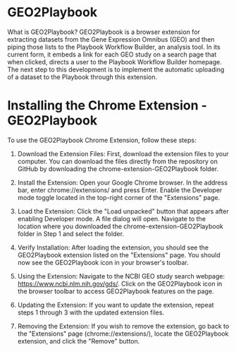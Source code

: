 # GEO2Playbook

What is GEO2Playbook?
GEO2Playbook is a browser extension for extracting datasets from the Gene Expression Omnibus (GEO) and then piping those lists to the Playbook Workflow Builder, an analysis tool. In its current form, it embeds a link for each GEO study on a search page that when clicked, directs a user to the Playbook Workflow Builder homepage. The next step to this development is to implement the automatic uploading of a dataset to the Playbook through this extension. 

# Installing the Chrome Extension - GEO2Playbook

To use the GEO2Playbook Chrome Extension, follow these steps:

1. Download the Extension Files:
First, download the extension files to your computer. You can download the files directly from the repository on GitHub by downloading the chrome-extension-GEO2Playbook folder.

2. Install the Extension:
Open your Google Chrome browser.
In the address bar, enter chrome://extensions/ and press Enter.
Enable the Developer mode toggle located in the top-right corner of the "Extensions" page.

3. Load the Extension:
Click the "Load unpacked" button that appears after enabling Developer mode.
A file dialog will open. Navigate to the location where you downloaded the chrome-extension-GEO2Playbook folder in Step 1 and select the folder.

4. Verify Installation:
After loading the extension, you should see the GEO2Playbook extension listed on the "Extensions" page.
You should now see the GEO2Playbook icon in your browser's toolbar.

5. Using the Extension:
Navigate to the NCBI GEO study search webpage: https://www.ncbi.nlm.nih.gov/gds/.
Click on the GEO2Playbook icon in the browser toolbar to access GEO2Playbook features on the page.

6. Updating the Extension:
If you want to update the extension, repeat steps 1 through 3 with the updated extension files.

7. Removing the Extension:
If you wish to remove the extension, go back to the "Extensions" page (chrome://extensions/), locate the GEO2Playbook extension, and click the "Remove" button.